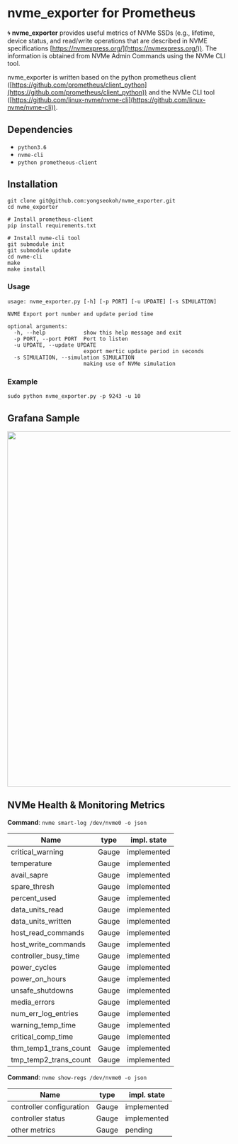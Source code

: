 # nvme_exporter for Prometheus
:cyclone: **nvme_exporter** provides useful metrics of NVMe SSDs (e.g., lifetime, device status, and read/write operations that are described in NVME specifications [https://nvmexpress.org/](https://nvmexpress.org/)).  The information is obtained from NVMe Admin Commands using the NVMe CLI tool.  

nvme_exporter is written based on the python prometheus client ([https://github.com/prometheus/client_python](https://github.com/prometheus/client_python)) and the NVMe CLI tool ([https://github.com/linux-nvme/nvme-cli](https://github.com/linux-nvme/nvme-cli)).

## Dependencies
- `python3.6`
- `nvme-cli` 
- `python prometheous-client`

## Installation 
```
git clone git@github.com:yongseokoh/nvme_exporter.git
cd nvme_exporter

# Install prometheus-client
pip install requirements.txt

# Install nvme-cli tool
git submodule init
git submodule update
cd nvme-cli
make
make install
```

### Usage
```
usage: nvme_exporter.py [-h] [-p PORT] [-u UPDATE] [-s SIMULATION]

NVME Export port number and update period time

optional arguments:
  -h, --help            show this help message and exit
  -p PORT, --port PORT  Port to listen
  -u UPDATE, --update UPDATE
                        export mertic update period in seconds
  -s SIMULATION, --simulation SIMULATION
                        making use of NVMe simulation
```

### Example
```
sudo python nvme_exporter.py -p 9243 -u 10
```

## Grafana Sample
<img src="https://github.com/yongseokoh/nvme_exporter/blob/dev-0.1/sample/grafana_nvme_export.png?raw=true" target="_blank" width="800">

## NVMe Health & Monitoring Metrics

**Command**: `nvme smart-log /dev/nvme0 -o json`

| Name                                               | type     | impl. state |
| -------------------------------------------------- | -------- | ------------|
| critical_warning                                   | Gauge    | implemented |
| temperature                                        | Gauge    | implemented |
| avail_sapre                                        | Gauge    | implemented |
| spare_thresh                                       | Gauge    | implemented |
| percent_used                                       | Gauge    | implemented |
| data_units_read                                    | Gauge    | implemented |
| data_units_written                                 | Gauge    | implemented |
| host_read_commands                                 | Gauge    | implemented |
| host_write_commands                                | Gauge    | implemented |
| controller_busy_time                               | Gauge    | implemented |
| power_cycles                                       | Gauge    | implemented |
| power_on_hours                                     | Gauge    | implemented |
| unsafe_shutdowns                                   | Gauge    | implemented |
| media_errors                                       | Gauge    | implemented |
| num_err_log_entries                                | Gauge    | implemented |
| warning_temp_time                                  | Gauge    | implemented |
| critical_comp_time                                 | Gauge    | implemented |
| thm_temp1_trans_count                              | Gauge    | implemented |
| tmp_temp2_trans_count                              | Gauge    | implemented |

**Command**: `nvme show-regs /dev/nvme0 -o json`

| Name                                               | type     | impl. state |
| -------------------------------------------------- | -------- | ------------|
| controller configuration                           | Gauge    | implemented |
| controller status                                  | Gauge    | implemented |
| other metrics                                      | Gauge    | pending     |
